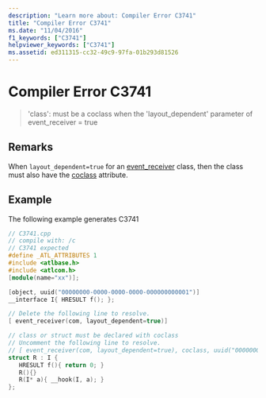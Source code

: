```yaml
---
description: "Learn more about: Compiler Error C3741"
title: "Compiler Error C3741"
ms.date: "11/04/2016"
f1_keywords: ["C3741"]
helpviewer_keywords: ["C3741"]
ms.assetid: ed311315-cc32-49c9-97fa-01b293d81526
---
```

# Compiler Error C3741

> 'class': must be a coclass when the 'layout_dependent' parameter of event_receiver = true

## Remarks

When `layout_dependent=true` for an [event_receiver](../../windows/attributes/event-receiver.md) class, then the class must also have the [coclass](../../windows/attributes/coclass.md) attribute.

## Example

The following example generates C3741

```cpp
// C3741.cpp
// compile with: /c
// C3741 expected
#define _ATL_ATTRIBUTES 1
#include <atlbase.h>
#include <atlcom.h>
[module(name="xx")];

[object, uuid("00000000-0000-0000-0000-000000000001")]
__interface I{ HRESULT f(); };

// Delete the following line to resolve.
[ event_receiver(com, layout_dependent=true)]

// class or struct must be declared with coclass
// Uncomment the following line to resolve.
// [ event_receiver(com, layout_dependent=true), coclass, uuid("00000000-0000-0000-0000-000000000002")]
struct R : I {
   HRESULT f(){ return 0; }
   R(){}
   R(I* a){ __hook(I, a); }
};
```
